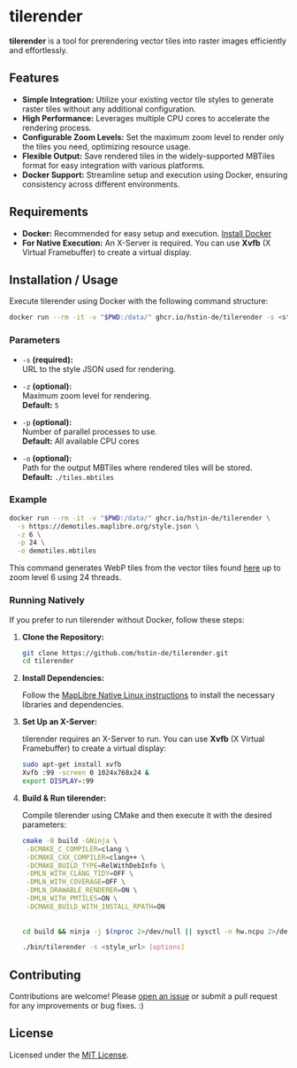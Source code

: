 # tilerender

**tilerender** is a tool for prerendering vector tiles into raster images efficiently and effortlessly.

## Features

- **Simple Integration:** Utilize your existing vector tile styles to generate raster tiles without any additional configuration.
- **High Performance:** Leverages multiple CPU cores to accelerate the rendering process.
- **Configurable Zoom Levels:** Set the maximum zoom level to render only the tiles you need, optimizing resource usage.
- **Flexible Output:** Save rendered tiles in the widely-supported MBTiles format for easy integration with various platforms.
- **Docker Support:** Streamline setup and execution using Docker, ensuring consistency across different environments.

## Requirements
- **Docker:** Recommended for easy setup and execution. [Install Docker](https://docs.docker.com/get-docker/)
- **For Native Execution:** An X-Server is required. You can use **Xvfb** (X Virtual Framebuffer) to create a virtual display.

## Installation / Usage

Execute tilerender using Docker with the following command structure:

```bash
docker run --rm -it -v "$PWD:/data/" ghcr.io/hstin-de/tilerender -s <style_url> [options]
```

### Parameters

- `-s` **(required):**  
  URL to the style JSON used for rendering.

- `-z` **(optional):**  
  Maximum zoom level for rendering.  
  **Default:** `5`

- `-p` **(optional):**  
  Number of parallel processes to use.  
  **Default:** All available CPU cores

- `-o` **(optional):**  
  Path for the output MBTiles where rendered tiles will be stored.  
  **Default:** `./tiles.mbtiles`

### Example

```bash
docker run --rm -it -v "$PWD:/data/" ghcr.io/hstin-de/tilerender \
  -s https://demotiles.maplibre.org/style.json \
  -z 6 \
  -p 24 \
  -o demotiles.mbtiles
```

This command generates WebP tiles from the vector tiles found [here](https://demotiles.maplibre.org/) up to zoom level 6 using 24 threads.

### Running Natively

If you prefer to run tilerender without Docker, follow these steps:

1. **Clone the Repository:**

   ```bash
   git clone https://github.com/hstin-de/tilerender.git
   cd tilerender
   ```

2. **Install Dependencies:**

   Follow the [MapLibre Native Linux instructions](https://github.com/maplibre/maplibre-native/tree/main/platform/linux) to install the necessary libraries and dependencies.

3. **Set Up an X-Server:**

   tilerender requires an X-Server to run. You can use **Xvfb** (X Virtual Framebuffer) to create a virtual display:

   ```bash
   sudo apt-get install xvfb
   Xvfb :99 -screen 0 1024x768x24 &
   export DISPLAY=:99
   ```

4. **Build & Run tilerender:**

   Compile tilerender using CMake and then execute it with the desired parameters:

   ```bash
   cmake -B build -GNinja \
    -DCMAKE_C_COMPILER=clang \
    -DCMAKE_CXX_COMPILER=clang++ \
    -DCMAKE_BUILD_TYPE=RelWithDebInfo \
    -DMLN_WITH_CLANG_TIDY=OFF \
    -DMLN_WITH_COVERAGE=OFF \
    -DMLN_DRAWABLE_RENDERER=ON \
    -DMLN_WITH_PMTILES=ON \
    -DCMAKE_BUILD_WITH_INSTALL_RPATH=ON
    
    
   cd build && ninja -j $(nproc 2>/dev/null || sysctl -n hw.ncpu 2>/dev/null)
   
   ./bin/tilerender -s <style_url> [options]
   ```

## Contributing

Contributions are welcome! Please [open an issue](https://github.com/hstin-de/tilerender/issues) or submit a pull request for any improvements or bug fixes. :)

## License

Licensed under the [MIT License](LICENSE).
